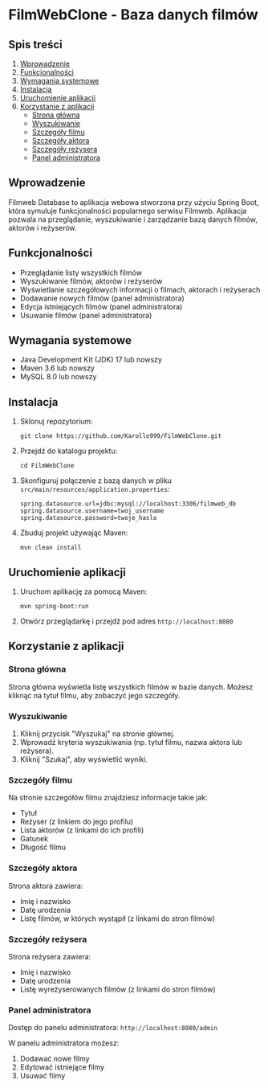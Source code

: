 # FilmWebClone - Baza danych filmów

## Spis treści
1. [Wprowadzenie](#wprowadzenie)
2. [Funkcjonalności](#funkcjonalności)
3. [Wymagania systemowe](#wymagania-systemowe)
4. [Instalacja](#instalacja)
5. [Uruchomienie aplikacji](#uruchomienie-aplikacji)
6. [Korzystanie z aplikacji](#korzystanie-z-aplikacji)
   - [Strona główna](#strona-główna)
   - [Wyszukiwanie](#wyszukiwanie)
   - [Szczegóły filmu](#szczegóły-filmu)
   - [Szczegóły aktora](#szczegóły-aktora)
   - [Szczegóły reżysera](#szczegóły-reżysera)
   - [Panel administratora](#panel-administratora)
   
## Wprowadzenie

Filmweb Database to aplikacja webowa stworzona przy użyciu Spring Boot, która symuluje funkcjonalności popularnego serwisu Filmweb. Aplikacja pozwala na przeglądanie, wyszukiwanie i zarządzanie bazą danych filmów, aktorów i reżyserów.

## Funkcjonalności

- Przeglądanie listy wszystkich filmów
- Wyszukiwanie filmów, aktorów i reżyserów
- Wyświetlanie szczegółowych informacji o filmach, aktorach i reżyserach
- Dodawanie nowych filmów (panel administratora)
- Edycja istniejących filmów (panel administratora)
- Usuwanie filmów (panel administratora)

## Wymagania systemowe

- Java Development Kit (JDK) 17 lub nowszy
- Maven 3.6 lub nowszy
- MySQL 8.0 lub nowszy

## Instalacja

1. Sklonuj repozytorium:
   ```
   git clone https://github.com/Karollo999/FilmWebClone.git
   ```
2. Przejdź do katalogu projektu:
   ```
   cd FilmWebClone
   ```
3. Skonfiguruj połączenie z bazą danych w pliku `src/main/resources/application.properties`:
   ```
   spring.datasource.url=jdbc:mysql://localhost:3306/filmweb_db
   spring.datasource.username=twoj_username
   spring.datasource.password=twoje_haslo
   ```
4. Zbuduj projekt używając Maven:
   ```
   mvn clean install
   ```

## Uruchomienie aplikacji

1. Uruchom aplikację za pomocą Maven:
   ```
   mvn spring-boot:run
   ```
2. Otwórz przeglądarkę i przejdź pod adres `http://localhost:8080`

## Korzystanie z aplikacji

### Strona główna

Strona główna wyświetla listę wszystkich filmów w bazie danych. Możesz kliknąć na tytuł filmu, aby zobaczyć jego szczegóły.

### Wyszukiwanie

1. Kliknij przycisk "Wyszukaj" na stronie głównej.
2. Wprowadź kryteria wyszukiwania (np. tytuł filmu, nazwa aktora lub reżysera).
3. Kliknij "Szukaj", aby wyświetlić wyniki.

### Szczegóły filmu

Na stronie szczegółów filmu znajdziesz informacje takie jak:
- Tytuł
- Reżyser (z linkiem do jego profilu)
- Lista aktorów (z linkami do ich profili)
- Gatunek
- Długość filmu

### Szczegóły aktora

Strona aktora zawiera:
- Imię i nazwisko
- Datę urodzenia
- Listę filmów, w których wystąpił (z linkami do stron filmów)

### Szczegóły reżysera

Strona reżysera zawiera:
- Imię i nazwisko
- Datę urodzenia
- Listę wyreżyserowanych filmów (z linkami do stron filmów)

### Panel administratora

Dostęp do panelu administratora: `http://localhost:8080/admin`

W panelu administratora możesz:
1. Dodawać nowe filmy
2. Edytować istniejące filmy
3. Usuwać filmy
